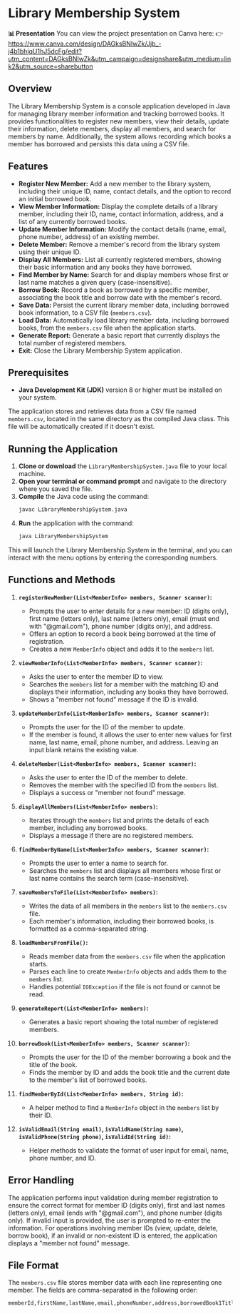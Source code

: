 # Library Membership System 
 
 **📊 Presentation**
 You can view the project presentation on Canva here:
 👉 https://www.canva.com/design/DAGksBNIwZk/Jjb_-j4b1bhjqU1hJ5dcFg/edit?utm_content=DAGksBNIwZk&utm_campaign=designshare&utm_medium=link2&utm_source=sharebutton
 
 ## Overview
 
 The Library Membership System is a console application developed in Java for managing library member information and tracking borrowed books. It provides functionalities to register new members, view their details, update their information, delete members, display all members, and search for members by name. Additionally, the system allows recording which books a member has borrowed and persists this data using a CSV file.
 
 ## Features
 
 * **Register New Member:** Add a new member to the library system, including their unique ID, name, contact details, and the option to record an initial borrowed book.
 * **View Member Information:** Display the complete details of a library member, including their ID, name, contact information, address, and a list of any currently borrowed books.
 * **Update Member Information:** Modify the contact details (name, email, phone number, address) of an existing member.
 * **Delete Member:** Remove a member's record from the library system using their unique ID.
 * **Display All Members:** List all currently registered members, showing their basic information and any books they have borrowed.
 * **Find Member by Name:** Search for and display members whose first or last name matches a given query (case-insensitive).
 * **Borrow Book:** Record a book as borrowed by a specific member, associating the book title and borrow date with the member's record.
 * **Save Data:** Persist the current library member data, including borrowed book information, to a CSV file (`members.csv`).
 * **Load Data:** Automatically load library member data, including borrowed books, from the `members.csv` file when the application starts.
 * **Generate Report:** Generate a basic report that currently displays the total number of registered members.
 * **Exit:** Close the Library Membership System application.
 
 ## Prerequisites
 
 * **Java Development Kit (JDK)** version 8 or higher must be installed on your system.
 
 The application stores and retrieves data from a CSV file named `members.csv`, located in the same directory as the compiled Java class. This file will be automatically created if it doesn't exist.
 
 ## Running the Application
 
 1.  **Clone or download** the `LibraryMembershipSystem.java` file to your local machine.
 2.  **Open your terminal or command prompt** and navigate to the directory where you saved the file.
 3.  **Compile** the Java code using the command:
     ```bash
     javac LibraryMembershipSystem.java
     ```
 4.  **Run** the application with the command:
     ```bash
     java LibraryMembershipSystem
     ```
 
 This will launch the Library Membership System in the terminal, and you can interact with the menu options by entering the corresponding numbers.
 
 ## Functions and Methods
 
 1.  **`registerNewMember(List<MemberInfo> members, Scanner scanner)`:**
     * Prompts the user to enter details for a new member: ID (digits only), first name (letters only), last name (letters only), email (must end with "@gmail.com"), phone number (digits only), and address.
     * Offers an option to record a book being borrowed at the time of registration.
     * Creates a new `MemberInfo` object and adds it to the `members` list.
 
 2.  **`viewMemberInfo(List<MemberInfo> members, Scanner scanner)`:**
     * Asks the user to enter the member ID to view.
     * Searches the `members` list for a member with the matching ID and displays their information, including any books they have borrowed.
     * Shows a "member not found" message if the ID is invalid.
 
 3.  **`updateMemberInfo(List<MemberInfo> members, Scanner scanner)`:**
     * Prompts the user for the ID of the member to update.
     * If the member is found, it allows the user to enter new values for first name, last name, email, phone number, and address. Leaving an input blank retains the existing value.
 
 4.  **`deleteMember(List<MemberInfo> members, Scanner scanner)`:**
     * Asks the user to enter the ID of the member to delete.
     * Removes the member with the specified ID from the `members` list.
     * Displays a success or "member not found" message.
 
 5.  **`displayAllMembers(List<MemberInfo> members)`:**
     * Iterates through the `members` list and prints the details of each member, including any borrowed books.
     * Displays a message if there are no registered members.
 
 6.  **`findMemberByName(List<MemberInfo> members, Scanner scanner)`:**
     * Prompts the user to enter a name to search for.
     * Searches the `members` list and displays all members whose first or last name contains the search term (case-insensitive).
 
 7.  **`saveMembersToFile(List<MemberInfo> members)`:**
     * Writes the data of all members in the `members` list to the `members.csv` file.
     * Each member's information, including their borrowed books, is formatted as a comma-separated string.
 
 8.  **`loadMembersFromFile()`:**
     * Reads member data from the `members.csv` file when the application starts.
     * Parses each line to create `MemberInfo` objects and adds them to the `members` list.
     * Handles potential `IOException` if the file is not found or cannot be read.
 
 9.  **`generateReport(List<MemberInfo> members)`:**
     * Generates a basic report showing the total number of registered members.
 
 10. **`borrowBook(List<MemberInfo> members, Scanner scanner)`:**
     * Prompts the user for the ID of the member borrowing a book and the title of the book.
     * Finds the member by ID and adds the book title and the current date to the member's list of borrowed books.
 
 11. **`findMemberById(List<MemberInfo> members, String id)`:**
     * A helper method to find a `MemberInfo` object in the `members` list by their ID.
 
 12. **`isValidEmail(String email)`, `isValidName(String name)`, `isValidPhone(String phone)`, `isValidId(String id)`:**
     * Helper methods to validate the format of user input for email, name, phone number, and ID.
 
   ## Error Handling
 
 The application performs input validation during member registration to ensure the correct format for member ID (digits only), first and last names (letters only), email (ends with "@gmail.com"), and phone number (digits only). If invalid input is provided, the user is prompted to re-enter the information. For operations involving member IDs (view, update, delete, borrow book), if an invalid or non-existent ID is entered, the application displays a "member not found" message.
 
 ## File Format
 
 The `members.csv` file stores member data with each line representing one member. The fields are comma-separated in the following order:
 
 ```csv
 memberId,firstName,lastName,email,phoneNumber,address,borrowedBook1Title|borrowDate1;borrowedBook2Title|borrowDate2;...
